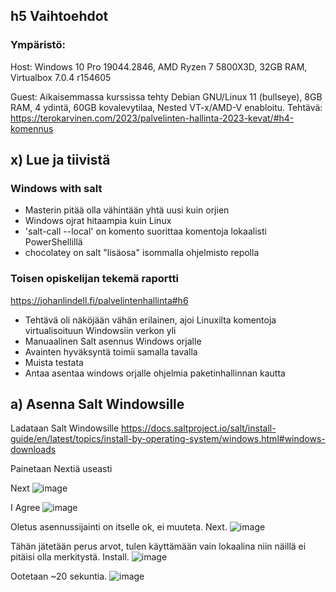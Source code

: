 ## h5 Vaihtoehdot

### Ympäristö:

Host: Windows 10 Pro 19044.2846, AMD Ryzen 7 5800X3D, 32GB RAM, Virtualbox 7.0.4 r154605

Guest: Aikaisemmassa kurssissa tehty Debian GNU/Linux 11 (bullseye), 8GB RAM, 4 ydintä, 60GB kovalevytilaa, Nested VT-x/AMD-V enabloitu.
Tehtävä: https://terokarvinen.com/2023/palvelinten-hallinta-2023-kevat/#h4-komennus

## x) Lue ja tiivistä

### Windows with salt

- Masterin pitää olla vähintään yhtä uusi kuin orjien
- Windows ojrat hitaampia kuin Linux
- 'salt-call --local' on komento suorittaa komentoja lokaalisti PowerShellillä
- chocolatey on salt "lisäosa" isommalla ohjelmisto repolla


### Toisen opiskelijan tekemä raportti

https://johanlindell.fi/palvelintenhallinta#h6

- Tehtävä oli näköjään vähän erilainen, ajoi Linuxilta komentoja virtualisoituun Windowsiin verkon yli
- Manuaalinen Salt asennus Windows orjalle
- Avainten hyväksyntä toimii samalla tavalla
- Muista testata
- Antaa asentaa windows orjalle ohjelmia paketinhallinnan kautta

## a) Asenna Salt Windowsille

Ladataan Salt Windowsille https://docs.saltproject.io/salt/install-guide/en/latest/topics/install-by-operating-system/windows.html#windows-downloads

Painetaan Nextiä useasti

Next
![image](https://user-images.githubusercontent.com/122888695/235444391-d2d6c218-f618-440c-8c0c-a9fed41e36b5.png)

I Agree
![image](https://user-images.githubusercontent.com/122888695/235444450-2fc71e54-8111-4d74-9d74-69eaa4f86b0a.png)


Oletus asennussijainti on itselle ok, ei muuteta. Next.
![image](https://user-images.githubusercontent.com/122888695/235444481-ccb41414-5c48-4124-aea3-ac539651240b.png)

Tähän jätetään perus arvot, tulen käyttämään vain lokaalina niin näillä ei pitäisi olla merkitystä. Install.
![image](https://user-images.githubusercontent.com/122888695/235444528-7044aaea-108f-42d1-92ae-cbf4b60c2bca.png)

Ootetaan ~20 sekuntia. 
![image](https://user-images.githubusercontent.com/122888695/235444621-0f679e95-3960-4e34-9e63-061370f7d254.png)


